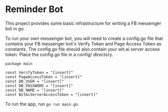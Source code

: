 # Reminder Bot

This project provides some basic infrastructure for writing a FB messenger bot in go.

To run your own messenger bot, you will need to create a config.go file that contains your FB messenger bot's Verify Token and Page Access Token as constants. The config.go file should also contain your wit.ai server access token. Place the config.go file in a config/ directory.
```
package main

const VerifyToken = "[insert]"
const PageAccessToken = "[insert]"
const DB_USER = "[insert]"
const DB_PASSWORD = "[insert]"
const DB_NAME = "[insert]"
const WitAiServerAccessToken = "[insert]"
```

To run the app, run ```go run main.go```.
